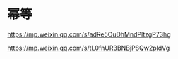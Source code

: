 # 幂等 

https://mp.weixin.qq.com/s/adRe5OuDhMndPltzgP73hg

https://mp.weixin.qq.com/s/tL0fnUR3BNBjP8Qw2pldVg